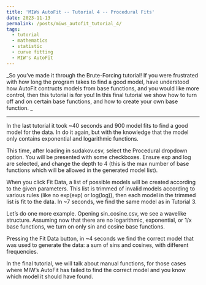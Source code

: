 ```yaml
---
title: 'MIWs AutoFit -- Tutorial 4 -- Procedural Fits'
date: 2023-11-13
permalink: /posts/miws_autofit_tutorial_4/
tags:
  - tutorial
  - mathematics
  - statistic
  - curve fitting
  - MIW's AutoFit
---
```


_So you’ve made it through the Brute-Forcing tutorial! If you were frustrated with how long the program takes to find a good model, have understood how AutoFit contructs models from base functions, and you would like more control, then this tutorial is for you! In this final tutorial we show how to turn off and on certain base functions, and how to create your own base function.
_

---

In the last tutorial it took ~40 seconds and 900 model fits to find a good model for the data. In do it again, but with the knowledge that the model only contains exponential and logarithmic functions.

This time, after loading in sudakov.csv, select the Procedural dropdown option. You will be presented with some checkboxes. Ensure exp and log are selected, and change the depth to 4 (this is the max number of base functions which will be allowed in the generated model list).

When you click Fit Data, a list of possible models will be created according to the given parameters. This list is trimmed of invalid models according to various rules (like no exp(exp) or log(log)), then each model in the trimmed list is fit to the data. In ~7 seconds, we find the same model as in Tutorial 3.

Let’s do one more example. Opening sin_cosine.csv, we see a wavelike structure. Assuming now that there are no logarithmic, exponential, or 1/x base functions, we turn on only sin and cosine base functions.

Pressing the Fit Data button, in ~4 seconds we find the correct model that was used to generate the data: a sum of sins and cosines, with different frequencies.

In the final tutorial, we will talk about manual functions, for those cases where MIW’s AutoFit has failed to find the correct model and you know which model it should have found.